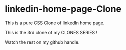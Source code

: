 # linkedin-home-page-Clone

This is a pure CSS Clone of linkedIn home page.

This is the 3rd clone of my CLONES SERIES !

Watch the rest on my github handle.
